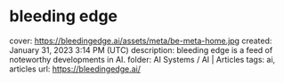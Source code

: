 # bleeding edge

cover: https://bleedingedge.ai/assets/meta/be-meta-home.jpg
created: January 31, 2023 3:14 PM (UTC)
description: bleeding edge is a feed of noteworthy developments in AI.
folder: AI Systems / AI | Articles
tags: ai, articles
url: https://bleedingedge.ai/